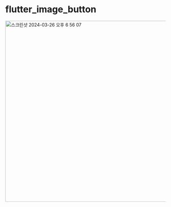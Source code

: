 # flutter_image_button

<img width="568" alt="스크린샷 2024-03-26 오후 6 56 07" src="https://github.com/ssujjy/flutter_image_button/assets/132913985/78003919-ad88-4d11-bef7-e11fcbc45531">

